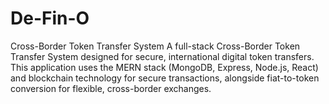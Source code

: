 # De-Fin-O
Cross-Border Token Transfer System A full-stack Cross-Border Token Transfer System designed for secure, international digital token transfers. This application uses the MERN stack (MongoDB, Express, Node.js, React) and blockchain technology for secure transactions, alongside fiat-to-token conversion for flexible, cross-border exchanges.
